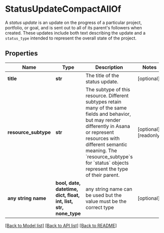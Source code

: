 # StatusUpdateCompactAllOf

A *status update* is an update on the progress of a particular project, portfolio, or goal, and is sent out to all of its parent's followers when created. These updates include both text describing the update and a `status_type` intended to represent the overall state of the project.

## Properties
Name | Type | Description | Notes
------------ | ------------- | ------------- | -------------
**title** | **str** | The title of the status update. | [optional] 
**resource_subtype** | **str** | The subtype of this resource. Different subtypes retain many of the same fields and behavior, but may render differently in Asana or represent resources with different semantic meaning. The &#x60;resource_subtype&#x60;s for &#x60;status&#x60; objects represent the type of their parent. | [optional] [readonly] 
**any string name** | **bool, date, datetime, dict, float, int, list, str, none_type** | any string name can be used but the value must be the correct type | [optional]

[[Back to Model list]](../README.md#documentation-for-models) [[Back to API list]](../README.md#documentation-for-api-endpoints) [[Back to README]](../README.md)


